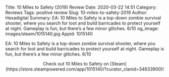 Title: 10 Miles to Safety (2019) Review
Date: 2020-03-22 14:51
Category: Reviews
Tags: positive review
Slug: 10-miles-to-safety-2019
Author: Hexadigital
Summary: EA: 10 Miles to Safety is a top-down zombie survival shooter, where you search for loot and build barricades to protect yourself at night. Gameplay is fun, but there’s a few minor glitches. 6/10
og_image: images/steam/1015140.jpg
Appid: 1015140

EA: 10 Miles to Safety is a top-down zombie survival shooter, where you search for loot and build barricades to protect yourself at night. Gameplay is fun, but there’s a few minor glitches. 6/10

<center>Check out 10 Miles to Safety on [Steam](https://store.steampowered.com/app/1015140/?curator_clanid=34633900)!</center>
